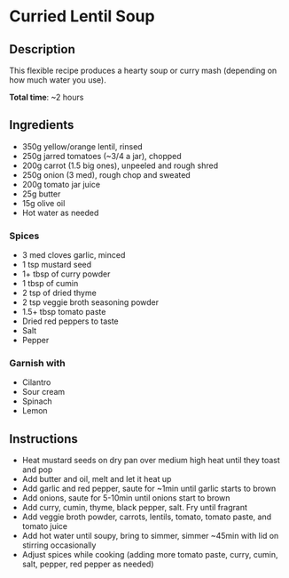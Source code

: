 # Curried Lentil Soup

## Description

This flexible recipe produces a hearty soup or curry mash (depending on how
much water you use).

**Total time**: ~2 hours

## Ingredients

* 350g yellow/orange lentil, rinsed
* 250g jarred tomatoes (~3/4 a jar), chopped
* 200g carrot (1.5 big ones), unpeeled and rough shred
* 250g onion (3 med), rough chop and sweated
* 200g tomato jar juice
* 25g butter
* 15g olive oil
* Hot water as needed

### Spices

* 3 med cloves garlic, minced
* 1 tsp mustard seed
* 1+ tbsp of curry powder
* 1 tbsp of cumin
* 2 tsp of dried thyme
* 2 tsp veggie broth seasoning powder
* 1.5+ tbsp tomato paste
* Dried red peppers to taste
* Salt
* Pepper

### Garnish with

* Cilantro 
* Sour cream
* Spinach
* Lemon

## Instructions

* Heat mustard seeds on dry pan over medium high heat until they toast and pop
* Add butter and oil, melt and let it heat up
* Add garlic and red pepper, saute for ~1min until garlic starts to brown
* Add onions, saute for 5-10min until onions start to brown
* Add curry, cumin, thyme, black pepper, salt.  Fry until fragrant
* Add veggie broth powder, carrots, lentils, tomato, tomato paste, and tomato
  juice
* Add hot water until soupy, bring to simmer, simmer ~45min with lid on
  stirring occasionally
* Adjust spices while cooking (adding more tomato paste, curry, cumin, salt,
  pepper, red pepper as needed)
